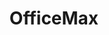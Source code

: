 ---
title: "OfficeMax"
url: /ciudad-de-mexico/officemax-avenida-contreras/
shop: material de oficina
---